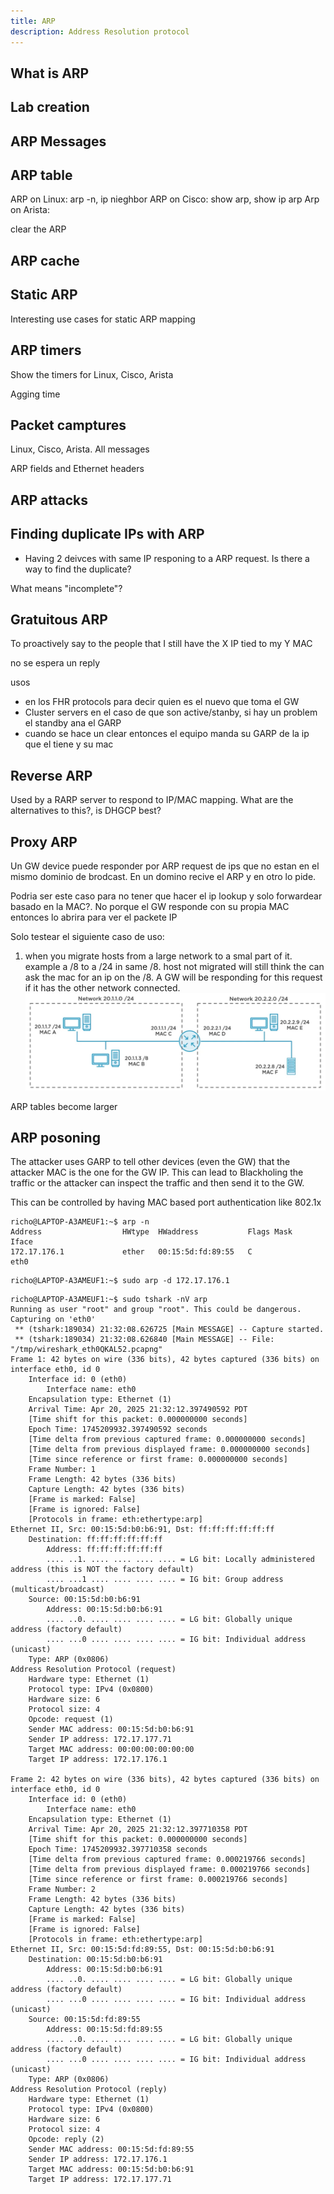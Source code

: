 ```yaml
---
title: ARP
description: Address Resolution protocol
---
```


## What is ARP

## Lab creation

## ARP Messages

## ARP table

ARP on Linux:  arp -n, ip nieghbor
ARP on Cisco: show arp, show ip arp
Arp on Arista: 

clear the ARP

## ARP cache

## Static ARP

Interesting use cases for static ARP mapping

## ARP timers

Show the timers for Linux, Cisco, Arista

Agging time

## Packet camptures

Linux, Cisco, Arista. All messages

ARP fields and Ethernet headers

## ARP attacks

## Finding duplicate IPs with ARP

- Having 2 deivces with same IP responing to a ARP request. Is there a way to find the duplicate?

What means "incomplete"?

## Gratuitous ARP

To proactively say to the people that I still have the X IP tied to my Y MAC

no se espera un reply

usos
- en los FHR protocols para decir quien es el nuevo que toma el GW
- Cluster servers en el caso de que son active/stanby, si hay un problem el standby ana el GARP
- cuando se hace un clear entonces el equipo manda su GARP de la ip que el tiene y su mac

## Reverse ARP

Used by a RARP server to respond to IP/MAC mapping. What are the alternatives to this?, is DHGCP best?

## Proxy ARP

Un GW device puede responder por ARP request de ips que no estan en el mismo dominio de brodcast. En un domino recive el ARP y en otro lo pide.

Podria ser este caso para no tener que hacer el ip lookup y solo forwardear basado en la MAC?. No porque el GW responde con su propia MAC entonces lo abrira para ver el packete IP

Solo testear el siguiente caso de uso:
1. when you migrate hosts from a large network to a smal part of it. example a /8 to a /24 in same /8. host not migrated will still think the can ask the mac for an ip on the /8. A GW will be responding for this request if it has the other network connected.
![alt text](proxy_arp_1.png)


ARP tables become larger

## ARP posoning

The attacker uses GARP to tell other devices (even the GW) that the attacker MAC is the one for the GW IP. This can lead to Blackholing the traffic or the attacker can inspect the traffic and then send it to the GW.

This can be controlled by having MAC based port authentication like 802.1x

```
richo@LAPTOP-A3AMEUF1:~$ arp -n
Address                  HWtype  HWaddress           Flags Mask            Iface
172.17.176.1             ether   00:15:5d:fd:89:55   C                     eth0
```
```
richo@LAPTOP-A3AMEUF1:~$ sudo arp -d 172.17.176.1
```
```
richo@LAPTOP-A3AMEUF1:~$ sudo tshark -nV arp
Running as user "root" and group "root". This could be dangerous.
Capturing on 'eth0'
 ** (tshark:189034) 21:32:08.626725 [Main MESSAGE] -- Capture started.
 ** (tshark:189034) 21:32:08.626840 [Main MESSAGE] -- File: "/tmp/wireshark_eth0QKAL52.pcapng"
Frame 1: 42 bytes on wire (336 bits), 42 bytes captured (336 bits) on interface eth0, id 0
    Interface id: 0 (eth0)
        Interface name: eth0
    Encapsulation type: Ethernet (1)
    Arrival Time: Apr 20, 2025 21:32:12.397490592 PDT
    [Time shift for this packet: 0.000000000 seconds]
    Epoch Time: 1745209932.397490592 seconds
    [Time delta from previous captured frame: 0.000000000 seconds]
    [Time delta from previous displayed frame: 0.000000000 seconds]
    [Time since reference or first frame: 0.000000000 seconds]
    Frame Number: 1
    Frame Length: 42 bytes (336 bits)
    Capture Length: 42 bytes (336 bits)
    [Frame is marked: False]
    [Frame is ignored: False]
    [Protocols in frame: eth:ethertype:arp]
Ethernet II, Src: 00:15:5d:b0:b6:91, Dst: ff:ff:ff:ff:ff:ff
    Destination: ff:ff:ff:ff:ff:ff
        Address: ff:ff:ff:ff:ff:ff
        .... ..1. .... .... .... .... = LG bit: Locally administered address (this is NOT the factory default)
        .... ...1 .... .... .... .... = IG bit: Group address (multicast/broadcast)
    Source: 00:15:5d:b0:b6:91
        Address: 00:15:5d:b0:b6:91
        .... ..0. .... .... .... .... = LG bit: Globally unique address (factory default)
        .... ...0 .... .... .... .... = IG bit: Individual address (unicast)
    Type: ARP (0x0806)
Address Resolution Protocol (request)
    Hardware type: Ethernet (1)
    Protocol type: IPv4 (0x0800)
    Hardware size: 6
    Protocol size: 4
    Opcode: request (1)
    Sender MAC address: 00:15:5d:b0:b6:91
    Sender IP address: 172.17.177.71
    Target MAC address: 00:00:00:00:00:00
    Target IP address: 172.17.176.1

Frame 2: 42 bytes on wire (336 bits), 42 bytes captured (336 bits) on interface eth0, id 0
    Interface id: 0 (eth0)
        Interface name: eth0
    Encapsulation type: Ethernet (1)
    Arrival Time: Apr 20, 2025 21:32:12.397710358 PDT
    [Time shift for this packet: 0.000000000 seconds]
    Epoch Time: 1745209932.397710358 seconds
    [Time delta from previous captured frame: 0.000219766 seconds]
    [Time delta from previous displayed frame: 0.000219766 seconds]
    [Time since reference or first frame: 0.000219766 seconds]
    Frame Number: 2
    Frame Length: 42 bytes (336 bits)
    Capture Length: 42 bytes (336 bits)
    [Frame is marked: False]
    [Frame is ignored: False]
    [Protocols in frame: eth:ethertype:arp]
Ethernet II, Src: 00:15:5d:fd:89:55, Dst: 00:15:5d:b0:b6:91
    Destination: 00:15:5d:b0:b6:91
        Address: 00:15:5d:b0:b6:91
        .... ..0. .... .... .... .... = LG bit: Globally unique address (factory default)
        .... ...0 .... .... .... .... = IG bit: Individual address (unicast)
    Source: 00:15:5d:fd:89:55
        Address: 00:15:5d:fd:89:55
        .... ..0. .... .... .... .... = LG bit: Globally unique address (factory default)
        .... ...0 .... .... .... .... = IG bit: Individual address (unicast)
    Type: ARP (0x0806)
Address Resolution Protocol (reply)
    Hardware type: Ethernet (1)
    Protocol type: IPv4 (0x0800)
    Hardware size: 6
    Protocol size: 4
    Opcode: reply (2)
    Sender MAC address: 00:15:5d:fd:89:55
    Sender IP address: 172.17.176.1
    Target MAC address: 00:15:5d:b0:b6:91
    Target IP address: 172.17.177.71
```